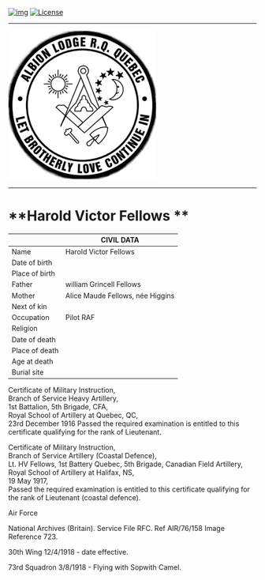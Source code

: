 <!-- ENTETE -->
[![img](https://img.shields.io/badge/Cycle%20de%20Vie-Édition-339999)](https://franc-maconnerie.ca)
[![License](https://img.shields.io/badge/Licence-MIT-blue)](LICENSE)

---

<div>
    <a target="_blank" href="https://franc-maconnerie.ca">
      <img src="./images/common/logo.png" alt="Julio Torres Freemasonry" width="300"/>
    </a>
</div>

--- 

<!-- FIN ENTETE -->

# **Harold Victor Fellows **

||CIVIL DATA|
|---|---|
|Name|Harold Victor Fellows |
|Date of birth||
|Place of birth||
|Father|william Grincell Fellows|
|Mother|Alice Maude Fellows, née Higgins|
|Next of kin||
|Occupation|Pilot RAF|
|Religion||
|Date of death||
|Place of death||
|Age at death||
|Burial site||


Certificate of Military Instruction,   
Branch of Service Heavy Artillery,    
1st Battalion, 5th Brigade, CFA,    
Royal School of Artillery at Quebec, QC,   
23rd December 1916 
Passed the required examination is entitled to this certificate qualifying for the rank of Lieutenant.   


Certificate of Military Instruction,   
Branch of Service Artillery (Coastal Defence),   
Lt. HV Fellows, 1st Battery Quebec, 5th Brigade, Canadian Field Artillery,    
Royal School of Artillery at Halifax, NS,    
19 May 1917,   
Passed the required examination is entitled to this certificate qualifying for the rank of Lieutenant (coastal defence).   

Air Force

National Archives (Britain). Service File RFC. Ref AIR/76/158 Image Reference 723. 

30th Wing 12/4/1918 - date effective. 

73rd Squadron 3/8/1918 - Flying with Sopwith Camel.
